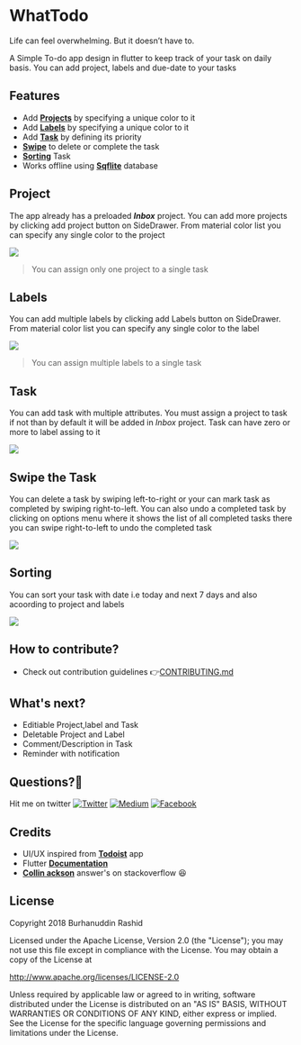 # WhatTodo

Life can feel overwhelming. But it doesn’t have to. 

A Simple To-do app design in flutter to keep track of your task on daily basis. You can add project, labels and due-date to your tasks


## Features

- Add [**Projects**](#project) by specifying a unique color to it
- Add [**Labels**](#labels) by specifying a unique color to it
- Add [**Task**](#task) by defining its priority
- [**Swipe**](#swipe-the-task) to delete or complete the task
- [**Sorting**](#sorting) Task
- Works offline using [**Sqflite**](https://github.com/tekartik/sqflite "Flutter Database") database


## Project
The app already has a preloaded **_Inbox_** project. You can add more projects by clicking add project button on SideDrawer. From material color list you can specify any single color to the project

![](https://i.imgur.com/f01IjGz.gif)

> You can assign only one project to a single task

## Labels
You can add multiple labels by clicking add Labels button on SideDrawer. From material color list you can specify any single color to the label

![](https://i.imgur.com/tZQgEwW.gif)

> You can assign multiple labels to a single task

## Task
You can add task with multiple attributes. You must assign a project to task if not than by default it will be added in _Inbox_ project.
Task can have zero or more to label assing to it

![](https://i.imgur.com/mNs0D3B.gif)

## Swipe the Task
You can delete a task by swiping left-to-right or your can mark task as completed by swiping right-to-left. You can also undo a completed task by clicking on options menu where  it shows the list of all completed tasks there you can swipe right-to-left to undo the completed task

![](https://i.imgur.com/yU0gP1t.gif)

## Sorting
You can sort your task with date i.e today and next 7 days and also acoording to project and labels

![](https://i.imgur.com/wzou22S.gif)


## How to contribute?
* Check out contribution guidelines 👉[CONTRIBUTING.md](https://github.com/burhanrashid52/WhatTodo/blob/master/CONTRIBUTING.md)


## What's next?

 - Editiable Project,label and Task
 - Deletable Project and Label
 - Comment/Description in Task
 - Reminder with notification


## Questions?🤔
Hit me on twitter [![Twitter](https://img.shields.io/badge/Twitter-%40burhanrashid52-blue.svg)](https://twitter.com/burhanrashid52)
[![Medium](https://img.shields.io/badge/Medium-%40burhanrashid52-brightgreen.svg)](https://medium.com/@burhanrashid52)
[![Facebook](https://img.shields.io/badge/Facebook-Burhanuddin%20Rashid-blue.svg)](https://www.facebook.com/Bursid)


## Credits
  - UI/UX inspired from [**Todoist**](https://play.google.com/store/apps/details?id=com.todoist&hl=en) app
  - Flutter [**Documentation**](https://flutter.io/docs/)
  - [**Collin ackson**](https://stackoverflow.com/users/1463116/collin-jackson) answer's on stackoverflow :laughing:

## License
Copyright 2018 Burhanuddin Rashid

Licensed under the Apache License, Version 2.0 (the "License"); you may not use this file except in compliance with the License. You may obtain a copy of the License at

http://www.apache.org/licenses/LICENSE-2.0

Unless required by applicable law or agreed to in writing, software distributed under the License is distributed on an "AS IS" BASIS, WITHOUT WARRANTIES OR CONDITIONS OF ANY KIND, either express or implied. See the License for the specific language governing permissions and limitations under the License.
